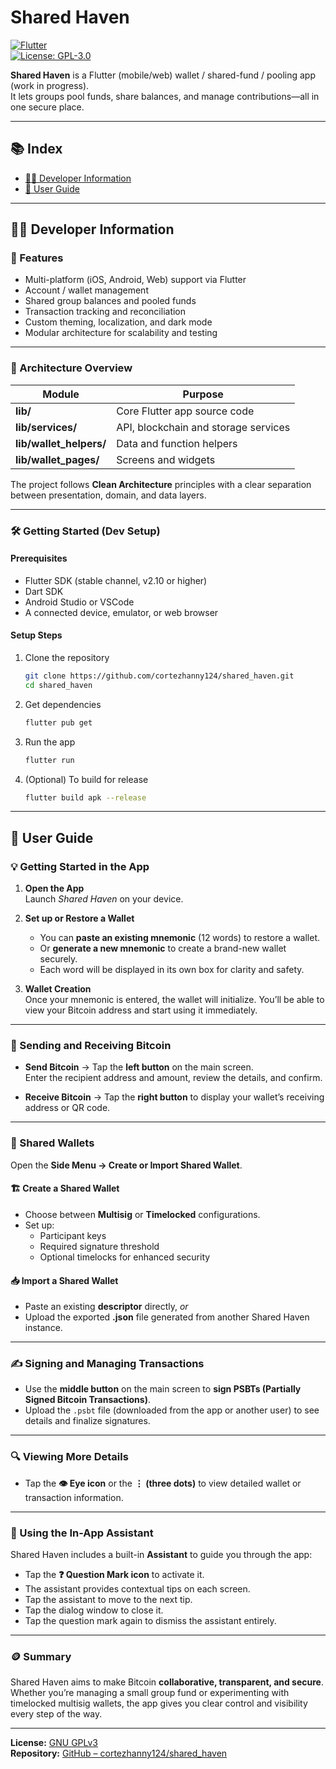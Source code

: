 # Shared Haven  

[![Flutter](https://img.shields.io/badge/Flutter-2.10-blue.svg)](https://flutter.dev)  
[![License: GPL-3.0](https://img.shields.io/badge/License-GPLv3-blue.svg)](LICENSE)  

**Shared Haven** is a Flutter (mobile/web) wallet / shared-fund / pooling app (work in progress).  
It lets groups pool funds, share balances, and manage contributions—all in one secure place.

---

## 📚 Index

- [👩‍💻 Developer Information](#-developer-information)
- [🧭 User Guide](#-user-guide)

---

## 👩‍💻 Developer Information

### 🚀 Features

- Multi-platform (iOS, Android, Web) support via Flutter  
- Account / wallet management  
- Shared group balances and pooled funds  
- Transaction tracking and reconciliation  
- Custom theming, localization, and dark mode  
- Modular architecture for scalability and testing  

---

### 🧱 Architecture Overview

| Module | Purpose |
|---|---|
| **lib/** | Core Flutter app source code |
| **lib/services/** | API, blockchain and storage services |
| **lib/wallet_helpers/** | Data and function helpers |
| **lib/wallet_pages/** | Screens and widgets |

The project follows **Clean Architecture** principles with a clear separation between presentation, domain, and data layers.

---

### 🛠 Getting Started (Dev Setup)

#### Prerequisites

- Flutter SDK (stable channel, v2.10 or higher)  
- Dart SDK  
- Android Studio or VSCode  
- A connected device, emulator, or web browser  

#### Setup Steps

1. Clone the repository  
   ```bash
   git clone https://github.com/cortezhanny124/shared_haven.git
   cd shared_haven
   ```

2. Get dependencies  
   ```bash
   flutter pub get
   ```

3. Run the app  
   ```bash
   flutter run
   ```

4. (Optional) To build for release  
   ```bash
   flutter build apk --release
   ```

---

## 🧭 User Guide

### 💡 Getting Started in the App

1. **Open the App**  
   Launch *Shared Haven* on your device.  

2. **Set up or Restore a Wallet**  
   - You can **paste an existing mnemonic** (12 words) to restore a wallet.  
   - Or **generate a new mnemonic** to create a brand-new wallet securely.  
   - Each word will be displayed in its own box for clarity and safety.

3. **Wallet Creation**  
   Once your mnemonic is entered, the wallet will initialize. You’ll be able to view your Bitcoin address and start using it immediately.

---

### 💸 Sending and Receiving Bitcoin

- **Send Bitcoin** → Tap the **left button** on the main screen.  
  Enter the recipient address and amount, review the details, and confirm.  

- **Receive Bitcoin** → Tap the **right button** to display your wallet’s receiving address or QR code.

---

### 👥 Shared Wallets

Open the **Side Menu → Create or Import Shared Wallet**.  

#### 🏗 Create a Shared Wallet

- Choose between **Multisig** or **Timelocked** configurations.  
- Set up:  
  - Participant keys  
  - Required signature threshold  
  - Optional timelocks for enhanced security  

#### 📥 Import a Shared Wallet

- Paste an existing **descriptor** directly, *or*  
- Upload the exported **.json** file generated from another Shared Haven instance.

---

### ✍️ Signing and Managing Transactions

- Use the **middle button** on the main screen to **sign PSBTs (Partially Signed Bitcoin Transactions)**.  
- Upload the `.psbt` file (downloaded from the app or another user) to see details and finalize signatures.

---

### 🔍 Viewing More Details

- Tap the **👁 Eye icon** or the **⋮ (three dots)** to view detailed wallet or transaction information.  

---

### 🧠 Using the In-App Assistant

Shared Haven includes a built-in **Assistant** to guide you through the app:

- Tap the **❓ Question Mark icon** to activate it.  
- The assistant provides contextual tips on each screen.  
- Tap the assistant to move to the next tip.  
- Tap the dialog window to close it.  
- Tap the question mark again to dismiss the assistant entirely.

---

### 🪙 Summary

Shared Haven aims to make Bitcoin **collaborative, transparent, and secure**.  
Whether you’re managing a small group fund or experimenting with timelocked multisig wallets, the app gives you clear control and visibility every step of the way.

---

**License:** [GNU GPLv3](LICENSE)  
**Repository:** [GitHub – cortezhanny124/shared_haven](https://github.com/cortezhanny124/shared_haven)